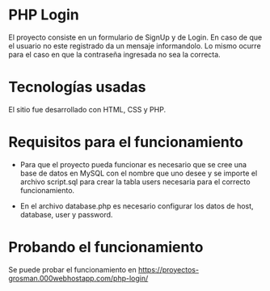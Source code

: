 # PHP Login

El proyecto consiste en un formulario de SignUp y de Login. En caso de que el usuario no este registrado da un mensaje informandolo. 
Lo mismo ocurre para el caso en que la contraseña ingresada no sea la correcta.

# Tecnologías usadas

El sitio fue desarrollado con HTML, CSS y PHP.

# Requisitos para el funcionamiento

-  Para que el proyecto pueda funcionar es necesario que se cree una base de datos en MySQL con el nombre que uno desee y se importe el archivo script.sql para crear
la tabla users necesaria para el correcto funcionamiento.

-  En el archivo database.php es necesario configurar los datos de host, database, user y password.

# Probando el funcionamiento

Se puede probar el funcionamiento en https://proyectos-grosman.000webhostapp.com/php-login/
